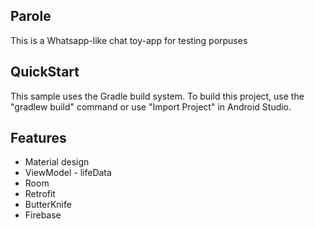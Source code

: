 ## Parole

This is a Whatsapp-like chat toy-app for testing porpuses

## QuickStart

This sample uses the Gradle build system. To build this project, use the "gradlew build" command or use "Import Project" in Android Studio.

## Features

- Material design
- ViewModel - lifeData
- Room
- Retrofit
- ButterKnife
- Firebase

